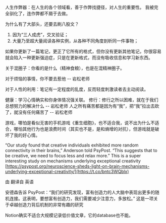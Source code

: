 人生作弊器：在人生的各个领域看，善于作弊找捷径，对人生的重要性。
我被完全驯化了，连作弊都不屑于去做。

为什么有了大部头，还要去刷八股文？
1. 因为“三人成虎”，交叉验证；
2. 大量乃至超大量阅读各种实例，从各种不同角度剖析同一件事物；

如果你更新了一篇笔记，更正了它所有的格式，但你没有更新其他笔记，你很容易就会陷入一种更新强迫症，只是在更新格式，而没有吸收信息和学习新东西。

关于混圈子：你看的是什么（精神食粮），也是在混精神圈子。

对于烦恼的事情，你不要去惹他 -- 岩松老师

对于人性的利用：笔记有一定程度的乱度，反而轻度刺激读者去主动阅读。

健康：学习心情确实和你身体情况强关联。
修行：修行之所以困难，就在于我们总想努力的解决什么 -- 岩松老师
人之所有痛苦都是因为有“我”，把“我”拉出去砍了，就没有任何痛苦了 -- 岩松老师

游戏，哪怕是看似无害的手机游戏《重生细胞》，也不适合我，说不出为什么不适合，哪怕其他行为也是浪费时间（其实也不是，是和熵增的对抗），但游戏就是破坏了我的好心情。


“Our study found that creative individuals exhibited more random connectivity in their brains,” Anderson told PsyPost. “This suggests that to be creative, we need to focus less and relax more.” This is a super interesting study on mechanisms underlying exceptional creativity [https://psypost.org/neuroscience-sheds-light-on-brain-mechanisms-underlying-exceptional-creativity/](https://t.co/bntc3WQblx)

由 [](https://translate.google.com/)翻译自 英语

安德森告诉 PsyPost：“我们的研究发现，富有创造力的人大脑中表现出更多的随机连接。这表明，要想富有创造力，我们需要减少注意力，多放松。” 这是一项关于卓越创造力背后机制的非常有趣的研究

Notion确实不适合大规模记录低价值文章，它的database也不能。